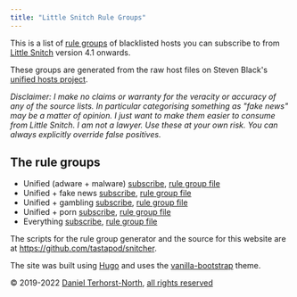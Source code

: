 ```yaml
---
title: "Little Snitch Rule Groups"
---
```


This is a list of [rule groups](https://help.obdev.at/littlesnitch/lsc-rule-group-subscriptions) of blacklisted hosts you can subscribe to from [Little Snitch](https://www.obdev.at/products/littlesnitch/index.html) version 4.1 onwards.

These groups are generated from the raw host files on Steven Black's [unified hosts project](https://github.com/StevenBlack/hosts).

_Disclaimer: I make no claims or warranty for the veracity or accuracy of any of the source lists. In particular categorising something as "fake news" may be a matter of opinion. I just want to make them easier to consume from Little Snitch. I am not a lawyer. Use these at your own risk. You can always explicitly override false positives._

## The rule groups

- Unified (adware + malware) [subscribe][subscribe-unified], [rule group file][download-unified]
- Unified + fake news [subscribe][subscribe-unified-fakenews], [rule group file][download-unified-fakenews]
- Unified + gambling [subscribe][subscribe-unified-gambling], [rule group file][download-unified-gambling]
- Unified + porn [subscribe][subscribe-unified-porn], [rule group file][download-unified-porn]
- Everything [subscribe][subscribe-everything], [rule group file][download-everything]

The scripts for the rule group generator and the source for this website are at https://github.com/tastapod/snitcher.

The site was built using [Hugo](https://gohugo.io/) and uses the [vanilla-bootstrap](https://themes.gohugo.io/vanilla-bootstrap-hugo-theme/) theme.

&copy; 2019-2022 [Daniel Terhorst-North](https://github.com/tastapod/), [all rights reserved](https://raw.githubusercontent.com/tastapod/snitcher/master/LICENSE)

[subscribe-unified]: x-littlesnitch:subscribe-rules?url=https%3A%2F%2Frules%2Esnitcher%2Edannorth%2Enet%2Funified%2Elsrules
[download-unified]: https://rules.snitcher.dannorth.net/unified.lsrules

[subscribe-unified-fakenews]: x-littlesnitch:subscribe-rules?url=https%3A%2F%2Frules%2Esnitcher%2Edannorth%2Enet%2Ffakenews%2Elsrules
[download-unified-fakenews]: https://rules.snitcher.dannorth.net/fakenews.lsrules

[subscribe-unified-gambling]: x-littlesnitch:subscribe-rules?url=https%3A%2F%2Frules%2Esnitcher%2Edannorth%2Enet%2Fgambling%2Elsrules
[download-unified-gambling]: https://rules.snitcher.dannorth.net/gambling.lsrules

[subscribe-unified-porn]: x-littlesnitch:subscribe-rules?url=https%3A%2F%2Frules%2Esnitcher%2Edannorth%2Enet%2Fporn%2Elsrules
[download-unified-porn]: https://rules.snitcher.dannorth.net/porn.lsrules

[subscribe-everything]: x-littlesnitch:subscribe-rules?url=https%3A%2F%2Frules%2Esnitcher%2Edannorth%2Enet%2Feverything%2Elsrules
[download-everything]: https://rules.snitcher.dannorth.net/everything.lsrules

